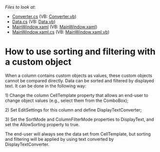 <!-- default file list -->
*Files to look at*:

* [Converter.cs](./CS/FilteringWithComboBoxEditor/Converter.cs) (VB: [Converter.vb](./VB/FilteringWithComboBoxEditor/Converter.vb))
* [Data.cs](./CS/FilteringWithComboBoxEditor/Data.cs) (VB: [Data.vb](./VB/FilteringWithComboBoxEditor/Data.vb))
* [MainWindow.xaml](./CS/FilteringWithComboBoxEditor/MainWindow.xaml) (VB: [MainWindow.xaml](./VB/FilteringWithComboBoxEditor/MainWindow.xaml))
* [MainWindow.xaml.cs](./CS/FilteringWithComboBoxEditor/MainWindow.xaml.cs) (VB: [MainWindow.xaml.vb](./VB/FilteringWithComboBoxEditor/MainWindow.xaml.vb))
<!-- default file list end -->
# How to use sorting and filtering with a custom object


<p>When a column contains custom objects as values, these custom objects cannot be compared directly. Data can be sorted and filtered by displayed text. It can be done in the following way:</p>
<p>1) Change the column CellTemplate property that allows an end-user to change object values (e.g., select them from the ComboBox);</p>
<p>2) Set EditSettings for this column and define DisplayTextConverter;</p>
<p>3) Set the SortMode and ColumnFilterMode properties to DisplayText, and set the AllowSorting property to true.</p>
<p>The end-user will always see the data set from CellTemplate, but sorting and filtering will be applied by using text converted by DisplayTextConverter.</p>

<br/>


